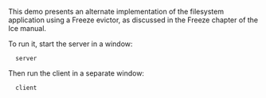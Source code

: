 This demo presents an alternate implementation of the filesystem
application using a Freeze evictor, as discussed in the Freeze chapter
of the Ice manual.

To run it, start the server in a window:

      server

Then run the client in a separate window:

      client
